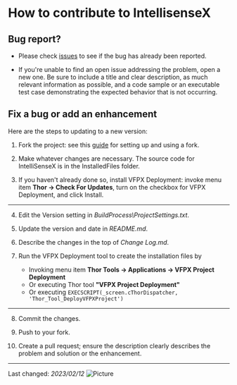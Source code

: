 # How to contribute to IntellisenseX

## Bug report?
- Please check [issues](https://github.com/VFPX/IntellisenseX/issues) to see if the bug has already been reported.

- If you're unable to find an open issue addressing the problem, open a new one. Be sure to include a title and clear description, as much relevant information as possible, and a code sample or an executable test case demonstrating the expected behavior that is not occurring.

## Fix a bug or add an enhancement
Here are the steps to updating to a new version:

1. Fork the project: see this [guide](https://www.dataschool.io/how-to-contribute-on-github/) for setting up and using a fork.

1. Make whatever changes are necessary. The source code for IntelliSenseX is in the InstalledFiles folder.

1. If you haven't already done so, install VFPX Deployment: invoke menu item  **Thor -> Check For Updates**, turn on the checkbox for VFPX Deployment, and click Install.

---
4. Edit the Version setting in _BuildProcess\ProjectSettings.txt_.

1. Update the version and date in _README.md_.

1. Describe the changes in the top of _Change Log.md_.

1. Run the VFPX Deployment tool to create the installation files by
    -   Invoking menu item  **Thor Tools -> Applications -> VFPX Project Deployment**  
    -   Or executing Thor tool **"VFPX Project Deployment"**
    -   Or executing ```EXECSCRIPT(_screen.cThorDispatcher, 'Thor_Tool_DeployVFPXProject')``` 

---
8. Commit the changes.

1. Push to your fork.

1. Create a pull request; ensure the description clearly describes the problem and solution or the enhancement.
---
Last changed: _2023/02/12_ ![Picture](../Docs/Images/vfpxpoweredby_alternative.gif)

